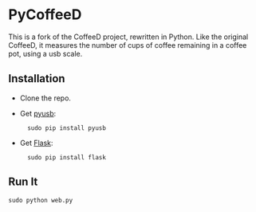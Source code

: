PyCoffeeD
=========

This is a fork of the CoffeeD project, rewritten in Python. Like the original CoffeeD, it measures the number of cups of coffee remaining in a coffee pot, using a usb scale.

Installation
------------
* Clone the repo.
* Get [pyusb]("https://github.com/walac/pyusb"): 

		sudo pip install pyusb
* Get [Flask]("https://github.com/mitsuhiko/flask"):

		sudo pip install flask

Run It
------
	sudo python web.py
